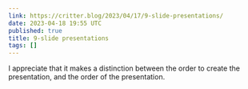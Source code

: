 ```yaml
---
link: https://critter.blog/2023/04/17/9-slide-presentations/
date: 2023-04-18 19:55 UTC
published: true
title: 9-slide presentations
tags: []
---
```


I appreciate that it makes a distinction between the order to create the presentation, and the order of the presentation.
